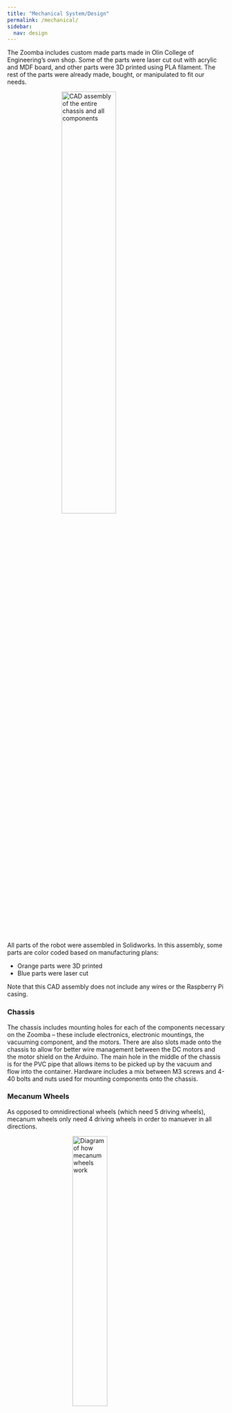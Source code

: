 ```yaml
---
title: "Mechanical System/Design"
permalink: /mechanical/
sidebar:
  nav: design
---
```


The Zoomba includes custom made parts made in Olin College of Engineering’s own shop. Some of the parts were laser cut out with acrylic and MDF board, and other parts were 3D printed using PLA filament. The rest of the parts were already made, bought, or manipulated to fit our needs.

<img src="{{ site.baseurl }}/assets/images/full_cad_assembly.png" alt="CAD assembly of the entire chassis and all components" style="display: block;
	margin-left: auto;
	margin-right: auto;
	width: 50%;"
/>

All parts of the robot were assembled in Solidworks. In this assembly, some parts are color coded based on manufacturing plans:

* Orange parts were 3D printed
* Blue parts were laser cut

Note that this CAD assembly does not include any wires or the Raspberry Pi casing.


### Chassis

The chassis includes mounting holes for each of the components necessary on the Zoomba – these include electronics, electronic mountings, the vacuuming component, and the motors. There are also slots made onto the chassis to allow for better wire management between the DC motors and the motor shield on the Arduino. The main hole in the middle of the chassis is for the PVC pipe that allows items to be picked up by the vacuum and flow into the container. Hardware includes a mix between M3 screws and 4-40 bolts and nuts used for mounting components onto the chassis.

<!-- <Insert CAD render of Chassis by itself> -->


### Mecanum Wheels
As opposed to omnidirectional wheels (which need 5 driving wheels), mecanum wheels only need 4 driving wheels in order to manuever in all directions.

<img src="{{ site.baseurl }}/assets/images/mecanum_wheels.jpg" alt="Diagram of how mecanum wheels work" style="display: block;
	margin-left: auto;
	margin-right: auto;
	width: 40%;"
/>

The main important part of the mecanum wheels is the orientation in which they are aligned. By aligning the wheels in an ‘X’ pattern (the top left and bottom right wheels in the same direction, the top right and bottom left wheels in the other direction), the robot can move in all directions. **The omnidirectional maneuverability of the robot fails if this important detail is forgotten.**


### Vacuum

The vacuum component of the Zoomba involves a <a href="https://www.amazon.com/dp/B07SGWNV5J?ref=ppx_yo2ov_dt_b_product_details&th=1" target="_blank">120mm, 4-pin, 12V, DC fan</a>. The fan has a maximum rotational speed of 5300 RPM and a rated airflow for 230 CFM. For reference, an average vacuum has an airflow of about 150 CFM, which is why we chose this particular fan. By mounting the fan ‘backwards’, it allows the airflow to move towards the back and intake through the pipe that is close to the ground to collect items. These items are then deposited inside a container with flip locks for easy garbage disposal.

<!-- <Insert CAD render of Vacuum component/enclosure> -->

To keep larger items from entering and interfering with the fan blades, the vacuum also has a custom mesh that acts as a debris filter. The mesh is created with laser cut part acrylic. It includes a circular shape of cut out hexagons to allow air to flow through the mesh but thick and small enough to ensure items do not go into the blades.

<!-- <Insert CAD render of mesh> -->

